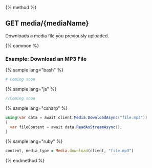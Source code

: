 {% method %}
## GET media/{mediaName}
Downloads a media file you previously uploaded.

{% common %}
### Example: Download an MP3 File

{% sample lang="bash" %}
```bash
# Coming soon
```

{% sample lang="js" %}
```js
//Coming soon
```

{% sample lang="csharp" %}
```csharp
using(var data = await client.Media.DownloadAsync("file.mp3"))
{
  var fileContent = await data.ReadAsStreamAsync();
}
```

{% sample lang="ruby" %}
```ruby
content, media_type = Media.download(client, "file.mp3")
```
{% endmethod %}
